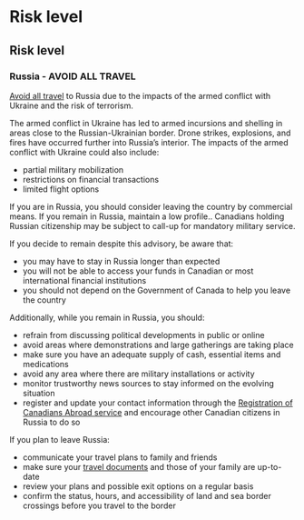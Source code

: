# Risk level

## Risk level

### Russia - AVOID ALL TRAVEL

[Avoid all travel](#levels "Risk Levels") to Russia due to the impacts of the armed conflict with Ukraine and the risk of terrorism.

The armed conflict in Ukraine has led to armed incursions and shelling in areas close to the Russian-Ukrainian border. Drone strikes, explosions, and fires have occurred further into Russia’s interior. The impacts of the armed conflict with Ukraine could also include:

* partial military mobilization
* restrictions on financial transactions
* limited flight options

If you are in Russia, you should consider leaving the country by commercial means. If you remain in Russia, maintain a low profile.. Canadians holding Russian citizenship may be subject to call-up for mandatory military service.

If you decide to remain despite this advisory, be aware that:

* you may have to stay in Russia longer than expected
* you will not be able to access your funds in Canadian or most international financial institutions
* you should not depend on the Government of Canada to help you leave the country

Additionally, while you remain in Russia, you should:

* refrain from discussing political developments in public or online
* avoid areas where demonstrations and large gatherings are taking place
* make sure you have an adequate supply of cash, essential items and medications
* avoid any area where there are military installations or activity
* monitor trustworthy news sources to stay informed on the evolving situation
* register and update your contact information through the [Registration of Canadians Abroad service](https://travel.gc.ca/travelling/registration) and encourage other Canadian citizens in Russia to do so

If you plan to leave Russia:

* communicate your travel plans to family and friends
* make sure your [travel documents](https://www.canada.ca/en/immigration-refugees-citizenship/services/canadian-passports.html) and those of your family are up-to-date
* review your plans and possible exit options on a regular basis
* confirm the status, hours, and accessibility of land and sea border crossings before you travel to the border